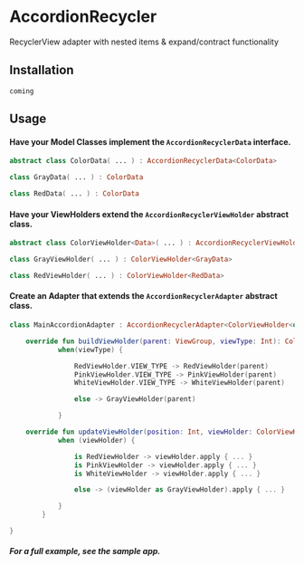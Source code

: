 # AccordionRecycler
RecyclerView adapter with nested items & expand/contract functionality
## Installation
```
coming
```
## Usage
#### Have your Model Classes implement the ```AccordionRecyclerData``` interface.
```kotlin
abstract class ColorData( ... ) : AccordionRecyclerData<ColorData>

class GrayData( ... ) : ColorData

class RedData( ... ) : ColorData
```
#### Have your ViewHolders extend the ```AccordionRecyclerViewHolder``` abstract class.
```kotlin
abstract class ColorViewHolder<Data>( ... ) : AccordionRecyclerViewHolder<Data> where Data : ColorData

class GrayViewHolder( ... ) : ColorViewHolder<GrayData>

class RedViewHolder( ... ) : ColorViewHolder<RedData>
```
#### Create an Adapter that extends the ```AccordionRecyclerAdapter``` abstract class.
```kotlin
class MainAccordionAdapter : AccordionRecyclerAdapter<ColorViewHolder<out ColorData>, ColorData>() {

    override fun buildViewHolder(parent: ViewGroup, viewType: Int): ColorViewHolder<out ColorData> =
            when(viewType) {

                RedViewHolder.VIEW_TYPE -> RedViewHolder(parent)
                PinkViewHolder.VIEW_TYPE -> PinkViewHolder(parent)
                WhiteViewHolder.VIEW_TYPE -> WhiteViewHolder(parent)

                else -> GrayViewHolder(parent)

            }

    override fun updateViewHolder(position: Int, viewHolder: ColorViewHolder<out ColorData>, data: ColorData?, immediateEnclosedItemsSum: Int, totalEnclosedItemsSum: Int, overallPosition: AccordionRecyclerPosition, enclosedPosition: AccordionRecyclerPosition) {
            when (viewHolder) {

                is RedViewHolder -> viewHolder.apply { ... }
                is PinkViewHolder -> viewHolder.apply { ... }
                is WhiteViewHolder -> viewHolder.apply { ... }

                else -> (viewHolder as GrayViewHolder).apply { ... }

            }
        }

}
```
##### For a full example, see the sample app.
